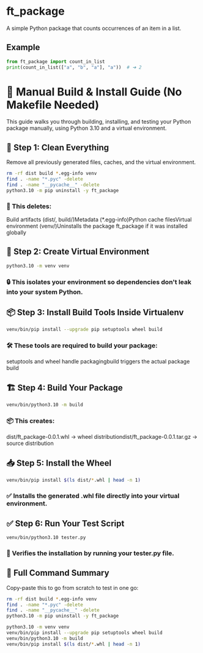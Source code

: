 # ft_package

A simple Python package that counts occurrences of an item in a list.

## Example
```python
from ft_package import count_in_list
print(count_in_list(["a", "b", "a"], "a"))  # ➜ 2
```


# 🧰 Manual Build & Install Guide (No Makefile Needed)

This guide walks you through building, installing, and testing your Python package manually, using Python 3.10 and a virtual environment.

## 🧼 Step 1: Clean Everything

Remove all previously generated files, caches, and the virtual environment.

```bash
rm -rf dist build *.egg-info venv
find . -name "*.pyc" -delete
find . -name "__pycache__" -delete
python3.10 -m pip uninstall -y ft_package
```

### 🧽 This deletes:
Build artifacts (dist/, build/)Metadata (*.egg-info)Python cache filesVirtual environment (venv/)Uninstalls the package ft_package if it was installed globally
## 🐍 Step 2: Create Virtual Environment
```bash
python3.10 -m venv venv
```

### 🔒 This isolates your environment so dependencies don't leak into your system Python.
## 📦 Step 3: Install Build Tools Inside Virtualenv
```bash
venv/bin/pip install --upgrade pip setuptools wheel build
```

### 🛠️ These tools are required to build your package:
setuptools and wheel handle packagingbuild triggers the actual package build
## 🏗️ Step 4: Build Your Package
```bash
venv/bin/python3.10 -m build
```

### 📦 This creates:
dist/ft_package-0.0.1.whl → wheel distributiondist/ft_package-0.0.1.tar.gz → source distribution
## 📥 Step 5: Install the Wheel
```bash
venv/bin/pip install $(ls dist/*.whl | head -n 1)
```

### ✅ Installs the generated .whl file directly into your virtual environment.
## ✅ Step 6: Run Your Test Script
```bash
venv/bin/python3.10 tester.py
```

### 🧪 Verifies the installation by running your tester.py file.
## 🧾 Full Command Summary
Copy-paste this to go from scratch to test in one go:
```bash
rm -rf dist build *.egg-info venv
find . -name "*.pyc" -delete
find . -name "__pycache__" -delete
python3.10 -m pip uninstall -y ft_package

python3.10 -m venv venv
venv/bin/pip install --upgrade pip setuptools wheel build
venv/bin/python3.10 -m build
venv/bin/pip install $(ls dist/*.whl | head -n 1)
```
